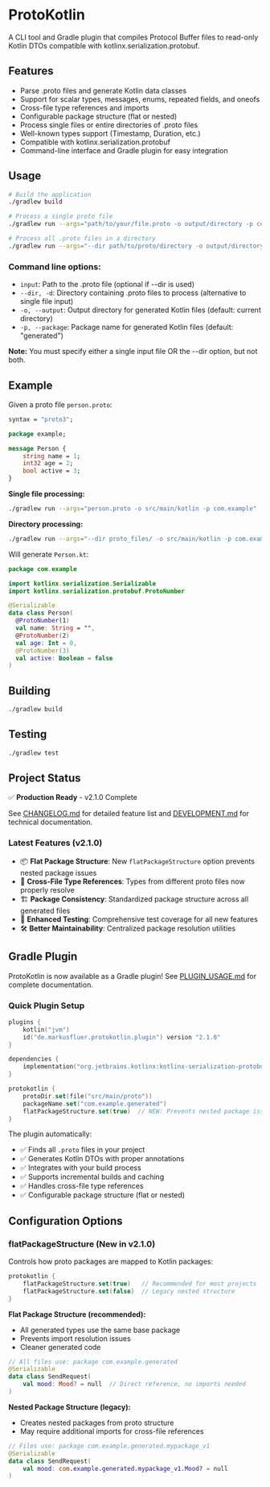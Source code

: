# ProtoKotlin

A CLI tool and Gradle plugin that compiles Protocol Buffer files to read-only Kotlin DTOs compatible with kotlinx.serialization.protobuf.

## Features

- Parse .proto files and generate Kotlin data classes
- Support for scalar types, messages, enums, repeated fields, and oneofs
- Cross-file type references and imports
- Configurable package structure (flat or nested)
- Process single files or entire directories of .proto files
- Well-known types support (Timestamp, Duration, etc.)
- Compatible with kotlinx.serialization.protobuf
- Command-line interface and Gradle plugin for easy integration

## Usage

```bash
# Build the application
./gradlew build

# Process a single proto file
./gradlew run --args="path/to/your/file.proto -o output/directory -p com.yourpackage"

# Process all .proto files in a directory
./gradlew run --args="--dir path/to/proto/directory -o output/directory -p com.yourpackage"
```

### Command line options:

- `input`: Path to the .proto file (optional if --dir is used)
- `--dir, -d`: Directory containing .proto files to process (alternative to single file input)
- `-o, --output`: Output directory for generated Kotlin files (default: current directory)  
- `-p, --package`: Package name for generated Kotlin files (default: "generated")

**Note:** You must specify either a single input file OR the --dir option, but not both.

## Example

Given a proto file `person.proto`:

```protobuf
syntax = "proto3";

package example;

message Person {
    string name = 1;
    int32 age = 2;
    bool active = 3;
}
```

**Single file processing:**
```bash
./gradlew run --args="person.proto -o src/main/kotlin -p com.example"
```

**Directory processing:**
```bash
./gradlew run --args="--dir proto_files/ -o src/main/kotlin -p com.example"
```

Will generate `Person.kt`:

```kotlin
package com.example

import kotlinx.serialization.Serializable
import kotlinx.serialization.protobuf.ProtoNumber

@Serializable
data class Person(
  @ProtoNumber(1)
  val name: String = "",
  @ProtoNumber(2) 
  val age: Int = 0,
  @ProtoNumber(3)
  val active: Boolean = false
)
```

## Building

```bash
./gradlew build
```

## Testing

```bash
./gradlew test
```

## Project Status

✅ **Production Ready** - v2.1.0 Complete

See [CHANGELOG.md](CHANGELOG.md) for detailed feature list and [DEVELOPMENT.md](DEVELOPMENT.md) for technical documentation.

### Latest Features (v2.1.0)
- 📦 **Flat Package Structure**: New `flatPackageStructure` option prevents nested package issues
- 🔗 **Cross-File Type References**: Types from different proto files now properly resolve
- 🏗️ **Package Consistency**: Standardized package structure across all generated files
- 🧪 **Enhanced Testing**: Comprehensive test coverage for all new features
- 🛠️ **Better Maintainability**: Centralized package resolution utilities

## Gradle Plugin

ProtoKotlin is now available as a Gradle plugin! See [PLUGIN_USAGE.md](PLUGIN_USAGE.md) for complete documentation.

### Quick Plugin Setup

```kotlin
plugins {
    kotlin("jvm")
    id("de.markusfluer.protokotlin.plugin") version "2.1.0"
}

dependencies {
    implementation("org.jetbrains.kotlinx:kotlinx-serialization-protobuf:1.6.2")
}

protokotlin {
    protoDir.set(file("src/main/proto"))
    packageName.set("com.example.generated")
    flatPackageStructure.set(true)  // NEW: Prevents nested package issues
}
```

The plugin automatically:
- ✅ Finds all `.proto` files in your project
- ✅ Generates Kotlin DTOs with proper annotations
- ✅ Integrates with your build process
- ✅ Supports incremental builds and caching
- ✅ Handles cross-file type references
- ✅ Configurable package structure (flat or nested)

## Configuration Options

### flatPackageStructure (New in v2.1.0)

Controls how proto packages are mapped to Kotlin packages:

```kotlin
protokotlin {
    flatPackageStructure.set(true)   // Recommended for most projects
    flatPackageStructure.set(false)  // Legacy nested structure
}
```

**Flat Package Structure (recommended):**
- All generated types use the same base package
- Prevents import resolution issues
- Cleaner generated code

```kotlin
// All files use: package com.example.generated
@Serializable
data class SendRequest(
    val mood: Mood? = null  // Direct reference, no imports needed
)
```

**Nested Package Structure (legacy):**
- Creates nested packages from proto structure
- May require additional imports for cross-file references

```kotlin  
// Files use: package com.example.generated.mypackage_v1
@Serializable
data class SendRequest(
    val mood: com.example.generated.mypackage_v1.Mood? = null
)
```
